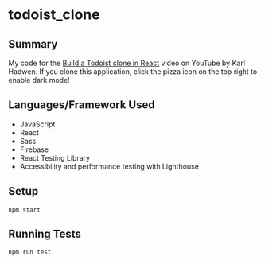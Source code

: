 # todoist_clone

## Summary
My code for the [Build a Todoist clone in React](https://www.youtube.com/watch?v=HgfA4W_VjmI) video on YouTube by Karl Hadwen. If you clone this application, click the pizza icon on the top right to enable dark mode! 

## Languages/Framework Used
- JavaScript
- React
- Sass 
- Firebase
- React Testing Library
- Accessibility and performance testing with Lighthouse

## Setup
`npm start`


## Running Tests
`npm run test`




